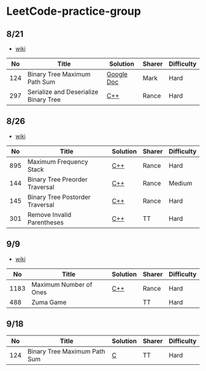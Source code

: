 # LeetCode-practice-group

## 8/21

* [wiki](https://docs.google.com/document/d/1IL3SFW-uv8K-Wb9Zzyp9cD6j1_WbcibatzPbaSU06wo/edit)

|  No  | Title |  Solution       |  Sharer | Difficulty |
| ---- | ----- | --------------- | --------| ---------- |
| 124 | Binary Tree Maximum Path Sum | [Google Doc](https://docs.google.com/document/d/1IL3SFW-uv8K-Wb9Zzyp9cD6j1_WbcibatzPbaSU06wo/edit) | Mark | Hard |
| 297 | Serialize and Deserialize Binary Tree | [C++](https://hackmd.io/@Rance/Hk12HoqEB) | Rance | Hard |


## 8/26

* [wiki](https://docs.google.com/document/d/1IL3SFW-uv8K-Wb9Zzyp9cD6j1_WbcibatzPbaSU06wo/edit)

|  No  | Title |  Solution       |  Sharer | Difficulty |
| ---- | ----- | --------------- | --------| ---------- |
| 895 | Maximum Frequency Stack | [C++](https://hackmd.io/@Rance/S1i3pnc4S) | Rance | Hard |
| 144 | Binary Tree Preorder Traversal | [C++](https://hackmd.io/@Rance/ryPYlkerS) | Rance | Medium |
| 145 | Binary Tree Postorder Traversal | [C++](https://hackmd.io/@Rance/ryPYlkerS) | Rance | Hard |
| 301 | Remove Invalid Parentheses | [C++](https://hackmd.io/@thisistt/HJHAUfzBr) | TT | Hard |

## 9/9 

* [wiki](https://docs.google.com/document/d/1qDy_fctA5cWag28PVa3kq2N_XUY5hDmXYvBXk2WIe5k/edit)

|  No  | Title |  Solution       |  Sharer | Difficulty |
| ---- | ----- | --------------- | --------| ---------- |
| 1183 | Maximum Number of Ones | [C++](https://hackmd.io/@Rance/BJny6Xp8S) | Rance | Hard |
| 488 | Zuma Game |  | TT | Hard |

## 9/18

<!-- * [wiki](https://docs.google.com/document/d/1qDy_fctA5cWag28PVa3kq2N_XUY5hDmXYvBXk2WIe5k/edit) -->

|  No  | Title |  Solution       |  Sharer | Difficulty |
| ---- | ----- | --------------- | --------| ---------- |
| 124 | Binary Tree Maximum Path Sum | [C](https://hackmd.io/2KJqwI8-T_adWjwWJNH02Q?both) | TT | Hard |

